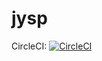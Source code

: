 # jysp

CircleCI: [![CircleCI](https://circleci.com/gh/csizsek/jysp.svg?style=svg)](https://circleci.com/gh/csizsek/jysp)
